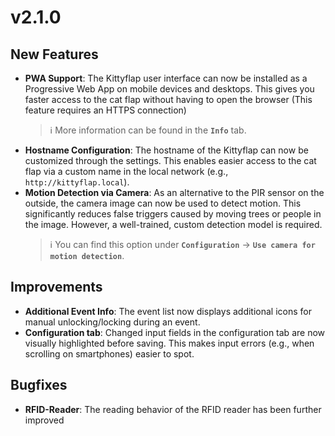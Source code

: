 # v2.1.0

## New Features
- **PWA Support**: The Kittyflap user interface can now be installed as a Progressive Web App on mobile devices and desktops. This gives you faster access to the cat flap without having to open the browser (This feature requires an HTTPS connection)  
  > ℹ️ More information can be found in the **`Info`** tab.
- **Hostname Configuration**: The hostname of the Kittyflap can now be customized through the settings. This enables easier access to the cat flap via a custom name in the local network (e.g., `http://kittyflap.local`).
- **Motion Detection via Camera**: As an alternative to the PIR sensor on the outside, the camera image can now be used to detect motion. This significantly reduces false triggers caused by moving trees or people in the image. However, a well-trained, custom detection model is required.  
  > ℹ️ You can find this option under **`Configuration`** -> **`Use camera for motion detection`**.

## Improvements
- **Additional Event Info**: The event list now displays additional icons for manual unlocking/locking during an event.
- **Configuration tab**: Changed input fields in the configuration tab are now visually highlighted before saving. This makes input errors (e.g., when scrolling on smartphones) easier to spot.

## Bugfixes
- **RFID-Reader**: The reading behavior of the RFID reader has been further improved